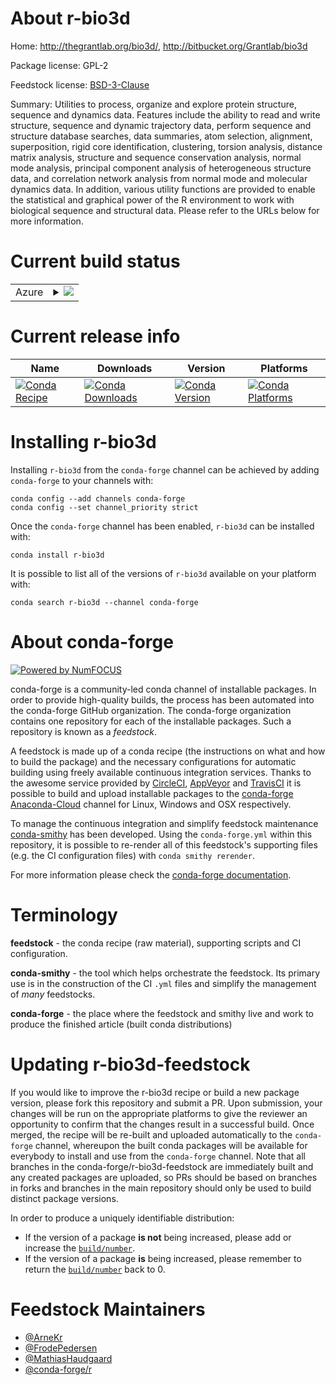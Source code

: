 About r-bio3d
=============

Home: http://thegrantlab.org/bio3d/, http://bitbucket.org/Grantlab/bio3d

Package license: GPL-2

Feedstock license: [BSD-3-Clause](https://github.com/conda-forge/r-bio3d-feedstock/blob/master/LICENSE.txt)

Summary: Utilities to process, organize and explore protein structure, sequence and dynamics data. Features include the ability to read and write structure, sequence and dynamic trajectory data, perform sequence and structure database searches, data summaries, atom selection, alignment, superposition, rigid core identification, clustering, torsion analysis, distance matrix analysis, structure and sequence conservation analysis, normal mode analysis, principal component analysis of heterogeneous structure data, and correlation network analysis from normal mode and molecular dynamics data. In addition, various utility functions are provided to enable the statistical and graphical power of the R environment to work with biological sequence and structural data. Please refer to the URLs below for more information.

Current build status
====================


<table>
    
  <tr>
    <td>Azure</td>
    <td>
      <details>
        <summary>
          <a href="https://dev.azure.com/conda-forge/feedstock-builds/_build/latest?definitionId=3356&branchName=master">
            <img src="https://dev.azure.com/conda-forge/feedstock-builds/_apis/build/status/r-bio3d-feedstock?branchName=master">
          </a>
        </summary>
        <table>
          <thead><tr><th>Variant</th><th>Status</th></tr></thead>
          <tbody><tr>
              <td>linux_64_r_base3.6</td>
              <td>
                <a href="https://dev.azure.com/conda-forge/feedstock-builds/_build/latest?definitionId=3356&branchName=master">
                  <img src="https://dev.azure.com/conda-forge/feedstock-builds/_apis/build/status/r-bio3d-feedstock?branchName=master&jobName=linux&configuration=linux_64_r_base3.6" alt="variant">
                </a>
              </td>
            </tr><tr>
              <td>linux_64_r_base4.0</td>
              <td>
                <a href="https://dev.azure.com/conda-forge/feedstock-builds/_build/latest?definitionId=3356&branchName=master">
                  <img src="https://dev.azure.com/conda-forge/feedstock-builds/_apis/build/status/r-bio3d-feedstock?branchName=master&jobName=linux&configuration=linux_64_r_base4.0" alt="variant">
                </a>
              </td>
            </tr><tr>
              <td>osx_64_r_base3.6</td>
              <td>
                <a href="https://dev.azure.com/conda-forge/feedstock-builds/_build/latest?definitionId=3356&branchName=master">
                  <img src="https://dev.azure.com/conda-forge/feedstock-builds/_apis/build/status/r-bio3d-feedstock?branchName=master&jobName=osx&configuration=osx_64_r_base3.6" alt="variant">
                </a>
              </td>
            </tr><tr>
              <td>osx_64_r_base4.0</td>
              <td>
                <a href="https://dev.azure.com/conda-forge/feedstock-builds/_build/latest?definitionId=3356&branchName=master">
                  <img src="https://dev.azure.com/conda-forge/feedstock-builds/_apis/build/status/r-bio3d-feedstock?branchName=master&jobName=osx&configuration=osx_64_r_base4.0" alt="variant">
                </a>
              </td>
            </tr><tr>
              <td>win_64_r_base3.6</td>
              <td>
                <a href="https://dev.azure.com/conda-forge/feedstock-builds/_build/latest?definitionId=3356&branchName=master">
                  <img src="https://dev.azure.com/conda-forge/feedstock-builds/_apis/build/status/r-bio3d-feedstock?branchName=master&jobName=win&configuration=win_64_r_base3.6" alt="variant">
                </a>
              </td>
            </tr><tr>
              <td>win_64_r_base4.0</td>
              <td>
                <a href="https://dev.azure.com/conda-forge/feedstock-builds/_build/latest?definitionId=3356&branchName=master">
                  <img src="https://dev.azure.com/conda-forge/feedstock-builds/_apis/build/status/r-bio3d-feedstock?branchName=master&jobName=win&configuration=win_64_r_base4.0" alt="variant">
                </a>
              </td>
            </tr>
          </tbody>
        </table>
      </details>
    </td>
  </tr>
</table>

Current release info
====================

| Name | Downloads | Version | Platforms |
| --- | --- | --- | --- |
| [![Conda Recipe](https://img.shields.io/badge/recipe-r--bio3d-green.svg)](https://anaconda.org/conda-forge/r-bio3d) | [![Conda Downloads](https://img.shields.io/conda/dn/conda-forge/r-bio3d.svg)](https://anaconda.org/conda-forge/r-bio3d) | [![Conda Version](https://img.shields.io/conda/vn/conda-forge/r-bio3d.svg)](https://anaconda.org/conda-forge/r-bio3d) | [![Conda Platforms](https://img.shields.io/conda/pn/conda-forge/r-bio3d.svg)](https://anaconda.org/conda-forge/r-bio3d) |

Installing r-bio3d
==================

Installing `r-bio3d` from the `conda-forge` channel can be achieved by adding `conda-forge` to your channels with:

```
conda config --add channels conda-forge
conda config --set channel_priority strict
```

Once the `conda-forge` channel has been enabled, `r-bio3d` can be installed with:

```
conda install r-bio3d
```

It is possible to list all of the versions of `r-bio3d` available on your platform with:

```
conda search r-bio3d --channel conda-forge
```


About conda-forge
=================

[![Powered by NumFOCUS](https://img.shields.io/badge/powered%20by-NumFOCUS-orange.svg?style=flat&colorA=E1523D&colorB=007D8A)](http://numfocus.org)

conda-forge is a community-led conda channel of installable packages.
In order to provide high-quality builds, the process has been automated into the
conda-forge GitHub organization. The conda-forge organization contains one repository
for each of the installable packages. Such a repository is known as a *feedstock*.

A feedstock is made up of a conda recipe (the instructions on what and how to build
the package) and the necessary configurations for automatic building using freely
available continuous integration services. Thanks to the awesome service provided by
[CircleCI](https://circleci.com/), [AppVeyor](https://www.appveyor.com/)
and [TravisCI](https://travis-ci.com/) it is possible to build and upload installable
packages to the [conda-forge](https://anaconda.org/conda-forge)
[Anaconda-Cloud](https://anaconda.org/) channel for Linux, Windows and OSX respectively.

To manage the continuous integration and simplify feedstock maintenance
[conda-smithy](https://github.com/conda-forge/conda-smithy) has been developed.
Using the ``conda-forge.yml`` within this repository, it is possible to re-render all of
this feedstock's supporting files (e.g. the CI configuration files) with ``conda smithy rerender``.

For more information please check the [conda-forge documentation](https://conda-forge.org/docs/).

Terminology
===========

**feedstock** - the conda recipe (raw material), supporting scripts and CI configuration.

**conda-smithy** - the tool which helps orchestrate the feedstock.
                   Its primary use is in the construction of the CI ``.yml`` files
                   and simplify the management of *many* feedstocks.

**conda-forge** - the place where the feedstock and smithy live and work to
                  produce the finished article (built conda distributions)


Updating r-bio3d-feedstock
==========================

If you would like to improve the r-bio3d recipe or build a new
package version, please fork this repository and submit a PR. Upon submission,
your changes will be run on the appropriate platforms to give the reviewer an
opportunity to confirm that the changes result in a successful build. Once
merged, the recipe will be re-built and uploaded automatically to the
`conda-forge` channel, whereupon the built conda packages will be available for
everybody to install and use from the `conda-forge` channel.
Note that all branches in the conda-forge/r-bio3d-feedstock are
immediately built and any created packages are uploaded, so PRs should be based
on branches in forks and branches in the main repository should only be used to
build distinct package versions.

In order to produce a uniquely identifiable distribution:
 * If the version of a package **is not** being increased, please add or increase
   the [``build/number``](https://docs.conda.io/projects/conda-build/en/latest/resources/define-metadata.html#build-number-and-string).
 * If the version of a package **is** being increased, please remember to return
   the [``build/number``](https://docs.conda.io/projects/conda-build/en/latest/resources/define-metadata.html#build-number-and-string)
   back to 0.

Feedstock Maintainers
=====================

* [@ArneKr](https://github.com/ArneKr/)
* [@FrodePedersen](https://github.com/FrodePedersen/)
* [@MathiasHaudgaard](https://github.com/MathiasHaudgaard/)
* [@conda-forge/r](https://github.com/conda-forge/r/)

